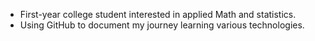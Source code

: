 - First-year college student interested in applied Math and statistics.
- Using GitHub to document my journey learning various technologies.
